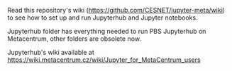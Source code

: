 Read this repository's wiki (https://github.com/CESNET/jupyter-meta/wiki) to see how to set up and run Jupyterhub and Jupyter notebooks.

Jupyterhub folder has everything needed to run PBS Jupyterhub on Metacentrum, other folders are obsolete now.

Jupyterhub's wiki available at https://wiki.metacentrum.cz/wiki/Jupyter_for_MetaCentrum_users
